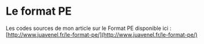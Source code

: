 # Le format PE
Les codes sources de mon article sur le Format PE disponible ici : [http://www.juavenel.fr/le-format-pe/](http://www.juavenel.fr/le-format-pe/)
